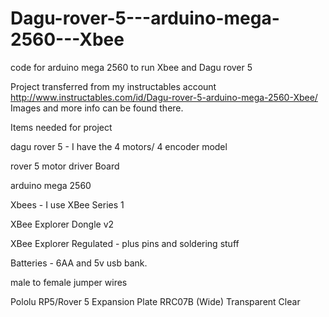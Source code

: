# Dagu-rover-5---arduino-mega-2560---Xbee
code for arduino mega 2560 to run Xbee and Dagu rover 5

Project transferred from my instructables account http://www.instructables.com/id/Dagu-rover-5-arduino-mega-2560-Xbee/
Images and more info can be found there.

Items needed for project

dagu rover 5 - I have the 4 motors/ 4 encoder model

rover 5 motor driver Board

arduino mega 2560

Xbees - I use XBee Series 1

XBee Explorer Dongle v2

XBee Explorer Regulated - plus pins and soldering stuff

Batteries - 6AA and 5v usb bank.

male to female jumper wires

Pololu RP5/Rover 5 Expansion Plate RRC07B (Wide) Transparent Clear

